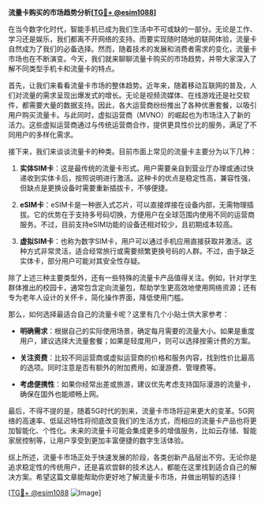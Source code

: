 **流量卡购买的市场趋势分析[[TG💪+ @esim1088](https://t.me/s/esim1088)]**

在当今数字化时代，智能手机已成为我们生活中不可或缺的一部分。无论是工作、学习还是娱乐，我们都离不开网络的支持。而要实现随时随地的联网体验，流量卡自然成为了我们的必备选择。然而，随着技术的发展和消费者需求的变化，流量卡市场也在不断演变。今天，我们就来聊聊流量卡购买的市场趋势，并带大家深入了解不同类型手机卡和流量卡的特点。

首先，让我们来看看流量卡市场的整体趋势。近年来，随着移动互联网的普及，人们对流量的需求呈现出爆发式的增长。无论是视频流媒体、在线游戏还是社交软件，都需要大量的数据支持。因此，各大运营商纷纷推出了各种优惠套餐，以吸引用户购买流量卡。与此同时，虚拟运营商（MVNO）的崛起也为市场注入了新的活力。这些虚拟运营商通过与传统运营商合作，提供更具性价比的服务，满足了不同用户的多样化需求。

接下来，我们来谈谈流量卡的种类。目前市面上常见的流量卡主要分为以下几种：

1. **实体SIM卡**：这是最传统的流量卡形式。用户需要亲自到营业厅办理或通过快递收到实体卡后，按照说明进行激活。这种卡的优点是稳定性高，兼容性强，但缺点是更换设备时需要重新插拔卡，不够便捷。

2. **eSIM卡**：eSIM卡是一种嵌入式芯片，可以直接焊接在设备内部，无需物理插拔。它的优势在于支持多号码切换，方便用户在全球范围内使用不同的运营商服务。不过，目前支持eSIM功能的设备还相对较少，且初期成本较高。

3. **虚拟SIM卡**：也称为数字SIM卡，用户可以通过手机应用直接获取并激活。这种方式非常灵活，适合经常旅行或需要频繁更换号码的人群。不过，由于缺乏实体卡，部分用户可能对其安全性存疑。

除了上述三种主要类型外，还有一些特殊的流量卡产品值得关注。例如，针对学生群体推出的校园卡，通常包含定向流量包，帮助学生更高效地使用网络资源；还有专为老年人设计的关怀卡，简化操作界面，降低使用门槛。

那么，如何选择最适合自己的流量卡呢？这里有几个小贴士供大家参考：

- **明确需求**：根据自己的实际使用场景，确定每月需要的流量大小。如果是重度用户，建议选择大流量套餐；如果是轻度用户，则可以选择按需计费的方案。
  
- **关注资费**：比较不同运营商或虚拟运营商的价格和服务内容，找到性价比最高的选项。同时注意是否有额外的附加费用，如漫游费、管理费等。

- **考虑便携性**：如果你经常出差或旅游，建议优先考虑支持国际漫游的流量卡，确保在国外也能顺畅上网。

最后，不得不提的是，随着5G时代的到来，流量卡市场将迎来更大的变革。5G网络的高速率、低延迟特性将彻底改变我们的生活方式，而相应的流量卡产品也将更加智能化、个性化。未来的流量卡可能会集成更多的增值服务，比如云存储、智能家居控制等，让用户享受到更加丰富便捷的数字生活体验。

综上所述，流量卡市场正处于快速发展的阶段，各类创新产品层出不穷。无论你是追求稳定性的传统用户，还是喜欢尝鲜的技术达人，都能在这里找到适合自己的解决方案。希望这篇文章能帮助你更好地了解流量卡市场，并做出明智的选择！

[[TG💪+ @esim1088](https://t.me/s/esim1088) ![Image](https://i.postimg.cc/4NQfJmqS/Snipaste-2025-05-13-00-14-12.png)]